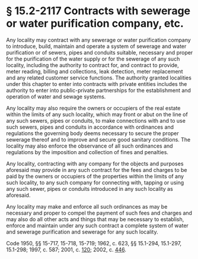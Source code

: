 # § 15.2-2117 Contracts with sewerage or water purification company, etc.

<p>Any locality may contract with any sewerage or water purification company to introduce, build, maintain and operate a system of sewerage and water purification or of sewers, pipes and conduits suitable, necessary and proper for the purification of the water supply or for the sewerage of any such locality, including the authority to contract for, and contract to provide, meter reading, billing and collections, leak detection, meter replacement and any related customer service functions. The authority granted localities under this chapter to enter into contracts with private entities includes the authority to enter into public-private partnerships for the establishment and operation of water and sewage systems.</p><p>Any locality may also require the owners or occupiers of the real estate within the limits of any such locality, which may front or abut on the line of any such sewers, pipes or conduits, to make connections with and to use such sewers, pipes and conduits in accordance with ordinances and regulations the governing body deems necessary to secure the proper sewerage thereof and to improve and secure good sanitary conditions. The locality may also enforce the observance of all such ordinances and regulations by the imposition and collection of fines and penalties.</p><p>Any locality, contracting with any company for the objects and purposes aforesaid may provide in any such contract for the fees and charges to be paid by the owners or occupiers of the properties within the limits of any such locality, to any such company for connecting with, tapping or using any such sewer, pipes or conduits introduced in any such locality as aforesaid.</p><p>Any locality may make and enforce all such ordinances as may be necessary and proper to compel the payment of such fees and charges and may also do all other acts and things that may be necessary to establish, enforce and maintain under any such contract a complete system of water and sewerage purification and sewerage for any such locality.</p><p>Code 1950, §§ 15-717, 15-718, 15-719; 1962, c. 623, §§ 15.1-294, 15.1-297, 15.1-298; 1997, c. 587; 2001, c. <a href='http://lis.virginia.gov/cgi-bin/legp604.exe?011+ful+CHAP0120'>120</a>; 2002, c. <a href='http://lis.virginia.gov/cgi-bin/legp604.exe?021+ful+CHAP0446'>446</a>.</p>